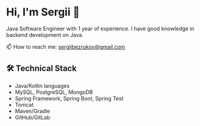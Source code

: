 # Hi, I'm Sergii 👋
Java Software Engineer with 1 year of experience. 
I have good knowledge in backend development on Java.
<p align='left'>
  📫  How to reach me: <a href='mailto:sergiibezrukov@gmail.com'>sergiibezrukov@gmail.com</a>
</p>

## 🛠 Technical Stack
*   Java/Kotlin languages
*   MySQL, PostgreSQL, MongoDB
*   Spring Framework, Spring Boot, Spring Test
*   Tomcat
*   Maven/Gradle
*   GitHub/GitLab

